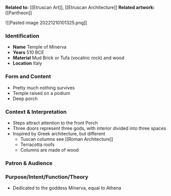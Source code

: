 **Related to:** [[Etruscan Art]], [[Etruscan Architecture]]
**Related artwork:** [[Pantheon]]

![[Pasted image 20221210101325.png]]

### Identification
- **Name** Temple of Minerva 
- **Years** 510 BCE
- **Material** Mud Brick or Tufa (vocalnic rock) and wood
- **Location** Italy

### Form and Content
- Pretty much nothing survives
- Temple raised on a podium
- Deep porch

### Context & Interpretation
- Steps attract attention to the front Porch
- Three doors represent three gods, with interior divided into three spaces
- Inspired by Greek architecture, but different
	- Tuscan columns see [[Roman Architecture]]
	- Terracotta roofs
	- Columns are made of wood
### Patron & Audience


### Purpose/Intent/Function/Theory
- Dedicated to the goddess Minerva, equal to Athena 